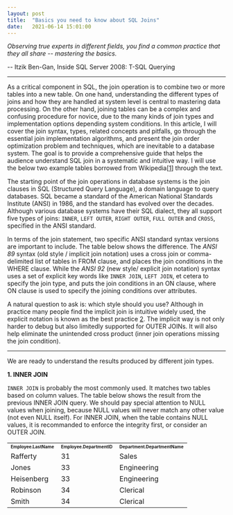 ```yaml
---
layout: post
title:  "Basics you need to know about SQL Joins"
date:   2021-06-14 15:01:00
---
```


_Observing true experts in different fields, you find a common practice that they all share -- mastering the basics._

-- Itzik Ben-Gan, Inside SQL Server 2008: T-SQL Querying

---

<!-- important -> difficult and complex -> goal and overview of the article -->

As a critical component in SQL, the join operation is to combine two or more tables into a new table. 
On one hand, understanding the different types of joins and how they are handled at system level is central to mastering data processing.
On the other hand, joining tables can be a complex and confusing procedure for novice, due to the many kinds of join types and implementation options depending system conditions.
In this article, I will cover the join syntax, types, related concepts and pitfalls, go through the essential join implementation algorithms, and present the join order optimization problem and techniques, which are inevitable to a database system.
The goal is to provide a comprehensive guide that helps the audience understand SQL join in a systematic and intuitive way. 
I will use the below two example tables borrowed from Wikipedia[[1](https://en.wikipedia.org/wiki/Join_(SQL))] through the text.

<!-- <table border="0">
 <tr >
  <center>
  <td><b style="font-size:30px">Employee table</b></td>
  <td><b style="font-size:30px">Department table</b></td>
 </tr>
 <tr>
  <td>
  	<table border="0">
  	<center>
 	 <tr >
      <td><b style="font-size:25px">LastName</b></td>
      <td><b style="font-size:25px">DepartmentID</b></td>
     </tr>
     <tr >
      <td>Rafferty</td>
      <td>31</td>
     </tr>
     <tr >
      <td>Jones</td>
      <td>33</td>
     </tr>
     <tr >
      <td>Heisenberg</td>
      <td>33</td>
     </tr>
     <tr >
      <td>Robinson</td>
      <td>34</td>
     </tr>
     <tr >
      <td>Smith</td>
      <td>34</td>
     </tr>
     <tr >
      <td>Williams</td>
      <td>NULL</td>
     </tr>
    </table>
  </td>
  <td>
  	<table border="0">
  	<center>
 	 <tr >
      <td><b style="font-size:25px">DepartmentID</b></td>
      <td><b style="font-size:25px">DepartmentName</b></td>
     </tr>
     <tr >
      <td>31</td>
      <td>Sales</td>
     </tr>
     <tr >
      <td>33</td>
      <td>Engineering</td>
     </tr>
     <tr >
      <td>34</td>
      <td>Clerical</td>
     </tr>
     <tr >
      <td>35</td>
      <td>Marketing</td>
     </tr>
    </table>
  </td>
 </tr>
</table> -->


<!-- introduce sql syntax and standard join types-->

The starting point of the join operations in database systems is the join clauses in SQL (Structured Query Language), 
a domain language to query databases. 
SQL became a standard of the American National Standards Institute (ANSI) in 1986, and the standard has evolved over the decades. 
Although various database systems have their SQL dialect, they all support five types of joins: ```INNER```, ```LEFT OUTER```, ```RIGHT OUTER```, ```FULL OUTER``` and ```CROSS```, specified in the ANSI standard.

In terms of the join statement, two specific ANSI standard syntax versions are important to include. 
The table below shows the difference.
The _ANSI 89_ syntax (old style / implicit join notation) uses a cross join or comma-delimited list of tables in FROM clause, and places the join conditions in the WHERE clause.
While the _ANSI 92_ (new style/ explicit join notation) syntax uses a set of explicit key words like ```INNER JOIN```, ```LEFT JOIN```, et cetera to specify the join type, and puts the join conditions in an ON clause, where ON clause is used to specify the joining conditions over attributes.


<!-- |      Join Type    |      ANSI 92 / New Style / Explicit     |        ANSI 89 / Old Style / Implicit    | 
| :---------------: | :-------------------------------------- | :--------------------------------------- |
|   [INNER] JOIN    |```SELECT *```<br>```FROM employee JOIN department```<br>```ON employee.DepartmentID = department.DepartmentID;```|```SELECT *```<br>```FROM employee, department```<br>```WHERE employee.DepartmentID = department.DepartmentID;```|
|  CROSS JOIN  | ```SELECT *```<br>```FROM employee```<br>```CROSS JOIN department;```| ```SELECT * ```<br>```FROM employee, department;```|
| LEFT [OUTER] JOIN |```SELECT *```<br>```FROM employee```<br>```LEFT OUTER JOIN department ON employee.DepartmentID = department.DepartmentID;```|```SELECT *```<br>```FROM employee, department```<br>```WHERE employee.DepartmentID *= department.DepartmentID;```|
 -->
 
A natural question to ask is: which style should you use? 
Although in practice many people find the implicit join is intuitive widely used, the explicit notation is known as the best practice [2](https://stackoverflow.com/questions/11251751/which-join-syntax-is-better). 
The implicit way is not only harder to debug but also limitedly supported for OUTER JOINs.
It will also help eliminate the unintended cross product (inner join operations missing the join condition). 


--- 
<!-- join operations definitions, results and applications-->

We are ready to understand the results produced by different join types.

**1. INNER JOIN**

```INNER JOIN``` is probably the most commonly used. 
It matches two tables based on column values.
The table below shows the result from the previous INNER JOIN query.
We should pay special attention to NULL values when joining, because NULL values will never match any other value (not even NULL itself).
For INNER JOIN, when the table contains NULL values, it is recommanded to enforce the integrity first,
or consider an OUTER JOIN.

<table>
	<tr >
     	<td><b style="font-size:10px">Employee.LastName</b></td>
      	<td><b style="font-size:10px">Employee.DepartmentID</b></td>
      	<td><b style="font-size:10px">Department.DepartmentName</b></td>
    </tr>
  	<tr >
    	<td>Rafferty</td>
      	<td>31</td>
      	<td>Sales</td>
    </tr>
    <tr >
      	<td>Jones</td>
      	<td>33</td>
      	<td>Engineering</td>
    </tr>
    <tr >
      	<td>Heisenberg</td>
      	<td>33</td>
      	<td>Engineering</td>
    </tr>
    <tr >
      	<td>Robinson</td>
      	<td>34</td>
      	<td>Clerical</td>
    </tr>
    <tr >
      	<td>Smith</td>
    	<td>34</td>
      	<td>Clerical </td>
    </tr>
</table>


